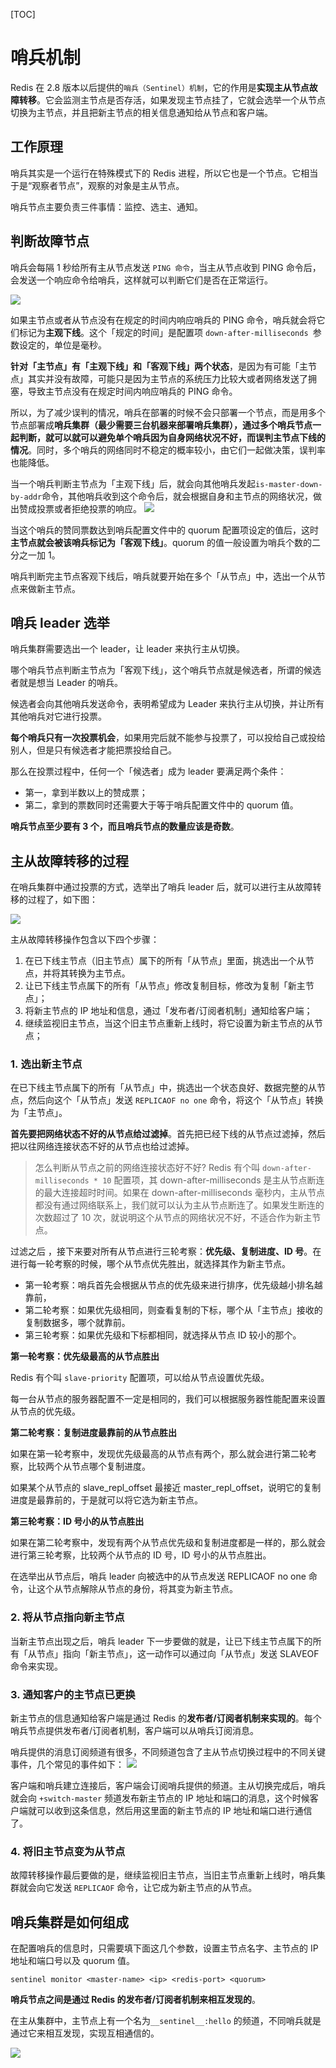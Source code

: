 
[TOC]
# 哨兵机制

Redis 在 2.8 版本以后提供的`哨兵（Sentinel）机制`，它的作用是**实现主从节点故障转移**。它会监测主节点是否存活，如果发现主节点挂了，它就会选举一个从节点切换为主节点，并且把新主节点的相关信息通知给从节点和客户端。

## 工作原理

哨兵其实是一个运行在特殊模式下的 Redis 进程，所以它也是一个节点。它相当于是“观察者节点”，观察的对象是主从节点。

哨兵节点主要负责三件事情：监控、选主、通知。

## 判断故障节点

哨兵会每隔 1 秒给所有主从节点发送 `PING 命令`，当主从节点收到 PING 命令后，会发送一个响应命令给哨兵，这样就可以判断它们是否在正常运行。

![](https://camo.githubusercontent.com/44693bb1ae02f565936b2a761f6d8f5ffe4ebe21331bac22fcbbb79a11d45022/68747470733a2f2f696d672d626c6f672e6373646e696d672e636e2f32366638383337336438343534363832623965306331643466643136313162342e706e67)

如果主节点或者从节点没有在规定的时间内响应哨兵的 PING 命令，哨兵就会将它们标记为**主观下线**。这个「规定的时间」是配置项 `down-after-milliseconds `参数设定的，单位是毫秒。

**针对「主节点」有「主观下线」和「客观下线」两个状态**，是因为有可能「主节点」其实并没有故障，可能只是因为主节点的系统压力比较大或者网络发送了拥塞，导致主节点没有在规定时间内响应哨兵的 PING 命令。

所以，为了减少误判的情况，哨兵在部署的时候不会只部署一个节点，而是用多个节点部署成**哨兵集群（最少需要三台机器来部署哨兵集群），通过多个哨兵节点一起判断，就可以就可以避免单个哨兵因为自身网络状况不好，而误判主节点下线的情况**。同时，多个哨兵的网络同时不稳定的概率较小，由它们一起做决策，误判率也能降低。

当一个哨兵判断主节点为「主观下线」后，就会向其他哨兵发起`is-master-down-by-addr`命令，其他哨兵收到这个命令后，就会根据自身和主节点的网络状况，做出赞成投票或者拒绝投票的响应。
![](https://camo.githubusercontent.com/c534e43d3376ae3a7e82c6562cb30b9736cad64d432c59d680a6da6abdc334ea/68747470733a2f2f696d672d626c6f672e6373646e696d672e636e2f31336534333631343037626134363937396538303265616136353464636636372e706e67)

当这个哨兵的赞同票数达到哨兵配置文件中的 quorum 配置项设定的值后，这时**主节点就会被该哨兵标记为「客观下线」**。quorum 的值一般设置为哨兵个数的二分之一加 1。

哨兵判断完主节点客观下线后，哨兵就要开始在多个「从节点」中，选出一个从节点来做新主节点。

## 哨兵 leader 选举

哨兵集群需要选出一个 leader，让 leader 来执行主从切换。

哪个哨兵节点判断主节点为「客观下线」，这个哨兵节点就是候选者，所谓的候选者就是想当 Leader 的哨兵。

候选者会向其他哨兵发送命令，表明希望成为 Leader 来执行主从切换，并让所有其他哨兵对它进行投票。

**每个哨兵只有一次投票机会**，如果用完后就不能参与投票了，可以投给自己或投给别人，但是只有候选者才能把票投给自己。

那么在投票过程中，任何一个「候选者」成为 leader 要满足两个条件：

- 第一，拿到半数以上的赞成票；
- 第二，拿到的票数同时还需要大于等于哨兵配置文件中的 quorum 值。

**哨兵节点至少要有 3 个，而且哨兵节点的数量应该是奇数**。

## 主从故障转移的过程

在哨兵集群中通过投票的方式，选举出了哨兵 leader 后，就可以进行主从故障转移的过程了，如下图：

![](https://camo.githubusercontent.com/7e8bd8850e5a4100db8782ec710d833928a140f3cdb952cf4236c491065985e2/68747470733a2f2f63646e2e7869616f6c696e636f64696e672e636f6d2f67682f7869616f6c696e636f6465722f72656469732f2545352539332541382545352538352542352f2545342542382542422545342542422538452545362539352538352545392539412539432545382542442541432545372541372542422e706e67)

主从故障转移操作包含以下四个步骤：

1. 在已下线主节点（旧主节点）属下的所有「从节点」里面，挑选出一个从节点，并将其转换为主节点。
1. 让已下线主节点属下的所有「从节点」修改复制目标，修改为复制「新主节点」；
1. 将新主节点的 IP 地址和信息，通过「发布者/订阅者机制」通知给客户端；
1. 继续监视旧主节点，当这个旧主节点重新上线时，将它设置为新主节点的从节点；

### 1. 选出新主节点

在已下线主节点属下的所有「从节点」中，挑选出一个状态良好、数据完整的从节点，然后向这个「从节点」发送 `REPLICAOF no one` 命令，将这个「从节点」转换为「主节点」。

**首先要把网络状态不好的从节点给过滤掉**。首先把已经下线的从节点过滤掉，然后把以往网络连接状态不好的从节点也给过滤掉。

> 怎么判断从节点之前的网络连接状态好不好?
	Redis 有个叫 `down-after-milliseconds * 10` 配置项，其 down-after-milliseconds 是主从节点断连的最大连接超时时间。如果在 down-after-milliseconds 毫秒内，主从节点都没有通过网络联系上，我们就可以认为主从节点断连了。如果发生断连的次数超过了 10 次，就说明这个从节点的网络状况不好，不适合作为新主节点。

过滤之后 ，接下来要对所有从节点进行三轮考察：**优先级、复制进度、ID 号**。在进行每一轮考察的时候，哪个从节点优先胜出，就选择其作为新主节点。

- 第一轮考察：哨兵首先会根据从节点的优先级来进行排序，优先级越小排名越靠前，
- 第二轮考察：如果优先级相同，则查看复制的下标，哪个从「主节点」接收的复制数据多，哪个就靠前。
- 第三轮考察：如果优先级和下标都相同，就选择从节点 ID 较小的那个。

**第一轮考察：优先级最高的从节点胜出**

Redis 有个叫 `slave-priority` 配置项，可以给从节点设置优先级。

每一台从节点的服务器配置不一定是相同的，我们可以根据服务器性能配置来设置从节点的优先级。

**第二轮考察：复制进度最靠前的从节点胜出**

如果在第一轮考察中，发现优先级最高的从节点有两个，那么就会进行第二轮考察，比较两个从节点哪个复制进度。

如果某个从节点的 slave_repl_offset 最接近 master_repl_offset，说明它的复制进度是最靠前的，于是就可以将它选为新主节点。

**第三轮考察：ID 号小的从节点胜出**

如果在第二轮考察中，发现有两个从节点优先级和复制进度都是一样的，那么就会进行第三轮考察，比较两个从节点的 ID 号，ID 号小的从节点胜出。

在选举出从节点后，哨兵 leader 向被选中的从节点发送 REPLICAOF no one 命令，让这个从节点解除从节点的身份，将其变为新主节点。

### 2. 将从节点指向新主节点

当新主节点出现之后，哨兵 leader 下一步要做的就是，让已下线主节点属下的所有「从节点」指向「新主节点」，这一动作可以通过向「从节点」发送 SLAVEOF 命令来实现。


### 3. 通知客户的主节点已更换

新主节点的信息通知给客户端是通过 Redis 的**发布者/订阅者机制来实现的**。每个哨兵节点提供发布者/订阅者机制，客户端可以从哨兵订阅消息。

哨兵提供的消息订阅频道有很多，不同频道包含了主从节点切换过程中的不同关键事件，几个常见的事件如下：
![](https://camo.githubusercontent.com/c824d6eb99d55eace2323927d86a95cb744f96f6330e21910e192a52863dafbf/68747470733a2f2f63646e2e7869616f6c696e636f64696e672e636f6d2f67682f7869616f6c696e636f6465722f72656469732f2545352539332541382545352538352542352f2545352539332541382545352538352542352545392541322539312545392538312539332e77656270)

客户端和哨兵建立连接后，客户端会订阅哨兵提供的频道。主从切换完成后，哨兵就会向 `+switch-master` 频道发布新主节点的 IP 地址和端口的消息，这个时候客户端就可以收到这条信息，然后用这里面的新主节点的 IP 地址和端口进行通信了。


### 4. 将旧主节点变为从节点

故障转移操作最后要做的是，继续监视旧主节点，当旧主节点重新上线时，哨兵集群就会向它发送 `REPLICAOF` 命令，让它成为新主节点的从节点。

## 哨兵集群是如何组成

在配置哨兵的信息时，只需要填下面这几个参数，设置主节点名字、主节点的 IP 地址和端口号以及 quorum 值。
```
sentinel monitor <master-name> <ip> <redis-port> <quorum> 
```

**哨兵节点之间是通过 Redis 的发布者/订阅者机制来相互发现的**。

在主从集群中，主节点上有一个名为`__sentinel__:hello` 的频道，不同哨兵就是通过它来相互发现，实现互相通信的。

![](https://camo.githubusercontent.com/d9192f2ffd62fc2ee73565ecb7173badaad1a58c0f1cb011f2b4953de3490202/68747470733a2f2f696d672d626c6f672e6373646e696d672e636e2f61363238363035336336383834636635386266333937643031363734666538302e706e67)


